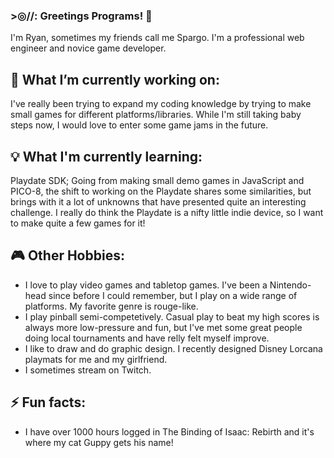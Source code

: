 ### >◎//: Greetings Programs! 👋 

I'm Ryan, sometimes my friends call me Spargo. I'm a professional web engineer and novice game developer.

## 🔭 What I’m currently working on:
I've really been trying to expand my coding knowledge by trying to make small games for different platforms/libraries. While I'm still taking baby steps now, I would love to enter some game jams in the future.
## 💡 What I'm currently learning:
Playdate SDK; Going from making small demo games in JavaScript and PICO-8, the shift to working on the Playdate shares some similarities, but brings with it a lot of unknowns that have presented quite an interesting challenge. I really do think the Playdate is a nifty little indie device, so I want to make quite a few games for it!
## 🎮 Other Hobbies:
- I love to play video games and tabletop games. I've been a Nintendo-head since before I could remember, but I play on a wide range of platforms. My favorite genre is rouge-like.
- I play pinball semi-competetively. Casual play to beat my high scores is always more low-pressure and fun, but I've met some great people doing local tournaments and have relly felt myself improve.
- I like to draw and do graphic design. I recently designed Disney Lorcana playmats for me and my girlfriend.
- I sometimes stream on Twitch.
## ⚡ Fun facts:
- I have over 1000 hours logged in The Binding of Isaac: Rebirth and it's where my cat Guppy gets his name!

